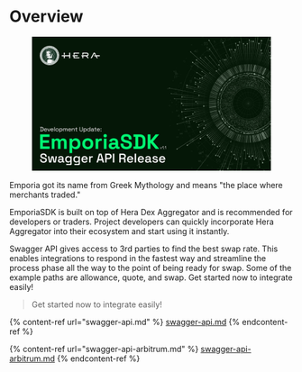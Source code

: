 # Overview

<figure><img src="../../.gitbook/assets/sdkRelease.jpg" alt=""><figcaption></figcaption></figure>

Emporia got its name from Greek Mythology and means "the place where merchants traded."

EmporiaSDK is built on top of Hera Dex Aggregator and is recommended for developers or traders. Project developers can quickly incorporate Hera Aggregator into their ecosystem and start using it instantly.

Swagger API gives access to 3rd parties to find the best swap rate. This enables integrations to respond in the fastest way and streamline the process phase all the way to the point of being ready for swap. Some of the example paths are allowance, quote, and swap. Get started now to integrate easily!

> Get started now to integrate easily!&#x20;

{% content-ref url="swagger-api.md" %}
[swagger-api.md](swagger-api.md)
{% endcontent-ref %}

{% content-ref url="swagger-api-arbitrum.md" %}
[swagger-api-arbitrum.md](swagger-api-arbitrum.md)
{% endcontent-ref %}
